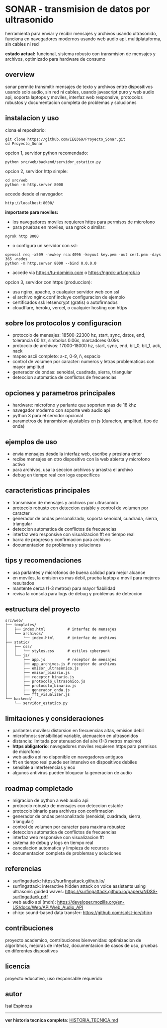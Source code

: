 # SONAR - transmision de datos por ultrasonido

herramienta para enviar y recibir mensajes y archivos usando ultrasonido, funciona en navegadores modernos usando web audio api, multiplataforma, sin cables ni red

**estado actual:** funcional, sistema robusto con transmision de mensajes y archivos, optimizado para hardware de consumo

## overview

sonar permite transmitir mensajes de texto y archivos entre dispositivos usando solo audio, sin red ni cables, usando javascript puro y web audio api, soporta laptops y moviles, interfaz web responsive, protocolos robustos y documentacion completa de problemas y soluciones

## instalacion y uso

clona el repositorio:
```
git clone https://github.com/IEQ369/Proyecto_Sonar.git
cd Proyecto_Sonar
```

opcion 1, servidor python recomendado:
```
python src/web/backend/servidor_estatico.py
```

opcion 2, servidor http simple:
```
cd src/web
python -m http.server 8000
```

accede desde el navegador:
```
http://localhost:8000/
```

**importante para moviles:**
- los navegadores moviles requieren https para permisos de microfono
- para pruebas en moviles, usa ngrok o similar:
```
ngrok http 8000
```
- o configura un servidor con ssl:
```
openssl req -x509 -newkey rsa:4096 -keyout key.pem -out cert.pem -days 365 -nodes
python -m http.server 8000 --bind 0.0.0.0
```
- accede via https://tu-dominio.com o https://ngrok-url.ngrok.io

opcion 3, servidor con https (produccion):
- usa nginx, apache, o cualquier servidor web con ssl
- el archivo nginx.conf incluye configuracion de ejemplo
- certificados ssl: letsencrypt (gratis) o autofirmados
- cloudflare, heroku, vercel, o cualquier hosting con https

## sobre los protocolos y configuracion

- protocolo de mensajes: 18500-22300 hz, start, sync, datos, end, tolerancia 60 hz, simbolos 0.06s, marcadores 0.09s
- protocolo de archivos: 17000-18000 hz, start, sync, end, bit_0, bit_1, ack, nack
- mapeo ascii completo: a-z, 0-9, ñ, espacio
- control de volumen por caracter: numeros y letras problematicas con mayor amplitud
- generador de ondas: senoidal, cuadrada, sierra, triangular
- deteccion automatica de conflictos de frecuencias

## opciones y parametros principales

- hardware: microfono y parlante que soporten mas de 18 khz
- navegador moderno con soporte web audio api
- python 3 para el servidor opcional
- parametros de transmision ajustables en js (duracion, amplitud, tipo de onda)

## ejemplos de uso

- envia mensajes desde la interfaz web, escribe y presiona enter
- recibe mensajes en otro dispositivo con la web abierta y microfono activo
- para archivos, usa la seccion archivos y arrastra el archivo
- debug en tiempo real con logs especificos

## caracteristicas principales

- transmision de mensajes y archivos por ultrasonido
- protocolo robusto con deteccion estable y control de volumen por caracter
- generador de ondas personalizado, soporta senoidal, cuadrada, sierra, triangular
- deteccion automatica de conflictos de frecuencias
- interfaz web responsive con visualizacion fft en tiempo real
- barra de progreso y confirmacion para archivos
- documentacion de problemas y soluciones

## tips y recomendaciones

- usa parlantes y microfonos de buena calidad para mejor alcance
- en moviles, la emision es mas debil, prueba laptop a movil para mejores resultados
- mantente cerca (1-3 metros) para mayor fiabilidad
- revisa la consola para logs de debug y problemas de deteccion

## estructura del proyecto

```
src/web/
├── templates/
│   ├── index.html          # interfaz de mensajes
│   └── archivos/
│       └── index.html      # interfaz de archivos
├── static/
│   ├── css/
│   │   └── styles.css      # estilos cyberpunk
│   └── js/
│       ├── app.js          # receptor de mensajes
│       ├── app_archivos.js # receptor de archivos
│       ├── emisor_ultrasonico.js
│       ├── emisor_binario.js
│       ├── receptor_binario.js
│       ├── protocolo_ultrasonico.js
│       ├── protocolo_binario.js
│       ├── generador_onda.js
│       └── fft_visualizer.js
└── backend/
    └── servidor_estatico.py
```

## limitaciones y consideraciones

- parlantes moviles: distorsion en frecuencias altas, emision debil
- microfonos: sensibilidad variable, atenuacion en ultrasonidos
- distancia: limitada por atenuacion del aire (1-3 metros maximo)
- **https obligatorio**: navegadores moviles requieren https para permisos de microfono
- web audio api no disponible en navegadores antiguos
- fft en tiempo real puede ser intensivo en dispositivos debiles
- sensible a interferencias y eco
- algunos antivirus pueden bloquear la generacion de audio

## roadmap completado

- migracion de python a web audio api
- protocolo robusto de mensajes con deteccion estable
- protocolo binario para archivos con confirmacion
- generador de ondas personalizado (senoidal, cuadrada, sierra, triangular)
- control de volumen por caracter para maxima robustez
- deteccion automatica de conflictos de frecuencias
- interfaz web responsive con visualizacion fft
- sistema de debug y logs en tiempo real
- cancelacion automatica y limpieza de recursos
- documentacion completa de problemas y soluciones

## referencias

- surfingattack: https://surfingattack.github.io/
- surfingattack: interactive hidden attack on voice assistants using ultrasonic guided waves: https://surfingattack.github.io/papers/NDSS-surfingattack.pdf
- web audio api (mdn): https://developer.mozilla.org/en-US/docs/Web/API/Web_Audio_API
- chirp: sound-based data transfer: https://github.com/solst-ice/chirp

## contribuciones

proyecto academico, contribuciones bienvenidas: optimizacion de algoritmos, mejoras de interfaz, documentacion de casos de uso, pruebas en diferentes dispositivos

## licencia

proyecto educativo, uso responsable requerido

## autor

Isai Espinoza

---

**ver historia tecnica completa**: [HISTORIA_TECNICA.md](HISTORIA_TECNICA.md)